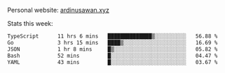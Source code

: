 Personal website: [ardinusawan.xyz](https://ardinusawan.xyz)

Stats this week:
<!--START_SECTION:waka-->

```txt
TypeScript      11 hrs 6 mins   ██████████████▒░░░░░░░░░░   56.88 %
Go              3 hrs 15 mins   ████▒░░░░░░░░░░░░░░░░░░░░   16.69 %
JSON            1 hr 8 mins     █▒░░░░░░░░░░░░░░░░░░░░░░░   05.82 %
Bash            52 mins         █░░░░░░░░░░░░░░░░░░░░░░░░   04.47 %
YAML            43 mins         █░░░░░░░░░░░░░░░░░░░░░░░░   03.67 %
```

<!--END_SECTION:waka-->
